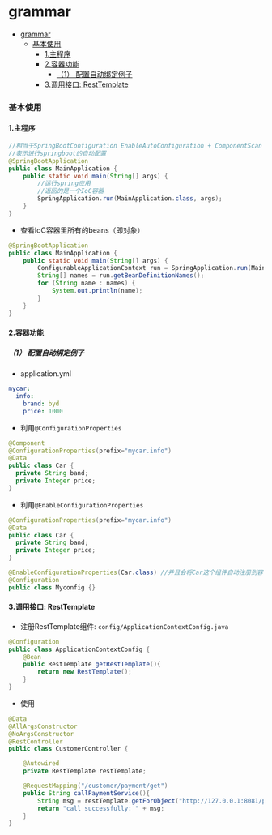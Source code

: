 # grammar

<!-- @import "[TOC]" {cmd="toc" depthFrom=1 depthTo=6 orderedList=false} -->
<!-- code_chunk_output -->

- [grammar](#grammar)
    - [基本使用](#基本使用)
      - [1.主程序](#1主程序)
      - [2.容器功能](#2容器功能)
        - [（1） 配置自动绑定例子](#1-配置自动绑定例子)
      - [3.调用接口: RestTemplate](#3调用接口-resttemplate)

<!-- /code_chunk_output -->

### 基本使用

#### 1.主程序

```java
//相当于SpringBootConfiguration EnableAutoConfiguration + ComponentScan
//表示进行springboot的自动配置
@SpringBootApplication
public class MainApplication {
    public static void main(String[] args) {
        //运行spring应用
        //返回的是一个IoC容器
        SpringApplication.run(MainApplication.class, args);
    }
}
```

* 查看IoC容器里所有的beans（即对象）
```java
@SpringBootApplication
public class MainApplication {
    public static void main(String[] args) {
        ConfigurableApplicationContext run = SpringApplication.run(MainApplication.class, args);
        String[] names = run.getBeanDefinitionNames();
        for (String name : names) {
            System.out.println(name);
        }
    }
}
```

#### 2.容器功能

##### （1） 配置自动绑定例子
* application.yml
```yaml
mycar:
  info:
    brand: byd
    price: 1000
```

* 利用`@ConfigurationProperties`
```java
@Component
@ConfigurationProperties(prefix="mycar.info")
@Data
public class Car {
  private String band;
  private Integer price;
}
```

* 利用`@EnableConfigurationProperties`

```java
@ConfigurationProperties(prefix="mycar.info")
@Data
public class Car {
  private String band;
  private Integer price;
}

@EnableConfigurationProperties(Car.class) //并且会将Car这个组件自动注册到容器中
@Configuration
public class Myconfig {}
```

#### 3.调用接口: RestTemplate
* 注册RestTemplate组件: `config/ApplicationContextConfig.java`
```java
@Configuration
public class ApplicationContextConfig {
    @Bean
    public RestTemplate getRestTemplate(){
        return new RestTemplate();
    }
}
```
* 使用
```java
@Data
@AllArgsConstructor
@NoArgsConstructor
@RestController
public class CustomerController {

    @Autowired
    private RestTemplate restTemplate;

    @RequestMapping("/customer/payment/get")
    public String callPaymentService(){
        String msg = restTemplate.getForObject("http://127.0.0.1:8081/pay", String.class);
        return "call successfully: " + msg;
    }
}
```

